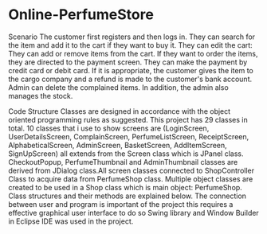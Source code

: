 # Online-PerfumeStore
Scenario
The customer first registers and then logs in. They can search for the item and add it to
the cart if they want to buy it. They can edit the cart: They can add or remove items from the
cart. If they want to order the items, they are directed to the payment screen. They can make
the payment by credit card or debit card. If it is appropriate, the customer gives the item to
the cargo company and a refund is made to the customer's bank account. Admin can delete the
complained items. In addition, the admin also manages the stock.

Code Structure
Classes are designed in accordance with the object oriented programming rules as
suggested. This project has 29 classes in total. 10 classes that i use to show screens are
(LoginScreen, UserDetailsScreen, ComplainScreen, PerfumeListScreen, ReceiptScreen,
AlphabeticalScreen, AdminScreen, BasketScreen, AddItemScreen, SignUpScreen) all
extends from the Screen class which is JPanel class. CheckoutPopup, PerfumeThumbnail
and AdminThumbnail classes are derived from JDialog class.All screen classes connected
to ShopController Class to acquire data from PerfumeShop class. Multiple object classes
are created to be used in a Shop class which is main object: PerfumeShop. Class
structures and their methods are explained below.
The connection between user and program is important of the project this requires a
effective graphical user interface to do so Swing library and Window Builder in Eclipse IDE
was used in the project.
